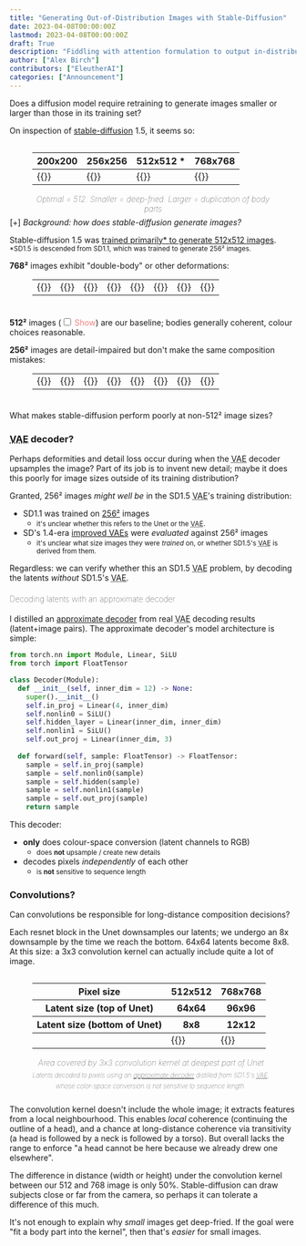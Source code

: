 ```yaml
---
title: "Generating Out-of-Distribution Images with Stable-Diffusion"
date: 2023-04-08T00:00:00Z
lastmod: 2023-04-08T00:00:00Z
draft: True
description: "Fiddling with attention formulation to output in-distribution attention probabilities"
author: ["Alex Birch"]
contributors: ["EleutherAI"]
categories: ["Announcement"]
---
```


<style>
figure {
  display: inline-block;
}
figure.table-fig {
/*  margin-top: initial;*/
  margin-top: 0;
  margin-bottom: 0.5em;
}
table.no-border-bottom:not(.highlighttable, .highlight table, .gist .highlight) td {
  border-bottom: initial;
}
figure.table-fig figcaption {
  margin-top: initial;
  text-align: center;
  font-style: italic;
  font-weight: lighter;
}
.subcaption {
  display: block;
  margin-top: 0.4em;
  line-height: 1.75em;
  font-size: 80%;
}

p.tight-to-figure {
  margin-bottom: 0;
}

figure.hidden + .tight-to-figure {
  margin-top: 1em;
}

details > summary::marker {
  font-style: initial;
}
details > summary ~ * {
  margin-left: 1.7em;
}
details > summary {
  cursor: pointer;
  list-style-type: "[+] ";
  user-select: none;
}
details[open] > summary {
  list-style-type: "[−] ";
  margin-bottom: 0;
}

.toggle {
  color: lightcoral;
  user-select: none;
  cursor: pointer;
}
.toggle:hover {
  text-decoration: underline;
  text-decoration-style: dotted;
}
.toggle input {
  margin-right: 0.5em;
}
.hidden {
  display: none;
}

h4 {
  font-weight: lighter;
}
</style>

Does a diffusion model require retraining to generate images smaller or larger than those in its training set?

On inspection of <a href="https://en.wikipedia.org/wiki/Stable_Diffusion">stable-diffusion</a> 1.5, it seems so:

<figure class="table-fig">
  <table class="no-border-bottom">
    <thead>
      <tr>
        <th>200x200</th>
        <th>256x256</th>
        <th>512x512 *</th>
        <th>768x768</th>
      </tr>
    </thead>
    <tbody>
      <tr>
        <td>{{<linked-img src="./images/00295.715317074.sd1.5.regular200.png" width="175px" alt="Completely destroyed image; just garish stripes">}}</td>
        <td>{{<linked-img src="./images/00285.715317074.sd1.5.regular256.png" width="175px" alt="Substantially damaged image; garish, over-exposed. A low-detail person stands in front of a hill." >}}</td>
        <td>{{<linked-img src="./images/00265.715317074.sd1.5.regular512.png" width="175px" alt="Detailed 3D render of a vaporwave shrine maiden." >}}</td>
        <td>{{<linked-img src="./images/00275.715317074.sd1.5.regular768.png" width="175px" alt="Two shrine maidens melding into one." >}}</td>
      </tr>
    </tbody>
  </table>
  <figcaption>
    Optimal = 512. Smaller = deep-fried. Larger = duplication of body parts
  </figcaption>
</figure>

<details>
  <summary><em>Background: how does stable-diffusion generate images?</em></summary>
  <p>
    Stable-diffusion is a <a href="https://arxiv.org/abs/2112.10752">latent diffusion</a> model. Where a typical diffusion model removes noise from noised <em>pixels</em>: latent diffusion models remove noise from noised <em>latents</em> — a <em>learned downsample</em> of pixels. This reduces the dimensionality of the denoising problem.
  </p>
  <p>
    To produce a 512x512 image:
  </p>
  <ul>
    <li>We start by generating 64x64, 4-channel noise (noised latents).</li>
    <li>The Unet (and our ODE solver) iteratively remove portions of the noise from these noised latents, until we have fully-denoised latents.</li>
    <li>We pass our latents to the <abbr title="Variational Autoencoder">VAE</abbr> decoder, which upsamples them to a 512x512 RGB image.</li>
  </ul>
</details>
<p>
  Stable-diffusion 1.5 was <a href="https://huggingface.co/runwayml/stable-diffusion-v1-5">trained primarily* to generate 512x512 images</a>.<br>
  <small>*SD1.5 is descended from SD1.1, which was trained to generate 256² images.</small>
</p>

<p class="tight-to-figure">
  <strong>768²</strong> images exhibit "double-body" or other deformations:
</p>

<!-- <small><label class="toggle"><input type="checkbox" id="approx-768">Show approx decodes</label>, to see that problem is <strong>not</strong> caused by the <abbr title="Variational Autoencoder">VAE</abbr>.</small> -->

<figure class="table-fig">
  <table class="no-border-bottom">
    <tbody>
      <tr>
        <!-- <td>
          Decoder:<br>
          <label><input type="radio" name="768-decoder" value="VAE" checked>VAE</label><br>
          <label><input type="radio" name="768-decoder" value="approx">Approx</label>
        </td> -->
        <td>{{<linked-img src="./images/768/vae/00368.86322125.sd1.5.regular768.png" width="75px" >}}</td>
        <td>{{<linked-img src="./images/768/vae/00369.340323845.sd1.5.regular768.png" width="75px" >}}</td>
        <td>{{<linked-img src="./images/768/vae/00370.340323845.sd1.5.regular768.png" width="75px" >}}</td>
        <td>{{<linked-img src="./images/768/vae/00371.436376137.sd1.5.regular768.png" width="75px" >}}</td>
        <td>{{<linked-img src="./images/768/vae/00372.436376137.sd1.5.regular768.png" width="75px" >}}</td>
        <td>{{<linked-img src="./images/768/vae/00373.580263270.sd1.5.regular768.png" width="75px" >}}</td>
        <td>{{<linked-img src="./images/768/vae/00374.580263270.sd1.5.regular768.png" width="75px" >}}</td>
        <td>{{<linked-img src="./images/768/vae/00383.715317074.sd1.5.regular768.png" width="75px" >}}</td>
      </tr>
      <tr id="approx-768-target" class="hidden">
        <td>{{<linked-img src="./images/768/approx_beeg/00368.86322125.sd1.5.regular768.approx.png" width="75px" >}}</td>
        <td>{{<linked-img src="./images/768/approx_beeg/00369.340323845.sd1.5.regular768.approx.png" width="75px" >}}</td>
        <td>{{<linked-img src="./images/768/approx_beeg/00370.340323845.sd1.5.regular768.approx.png" width="75px" >}}</td>
        <td>{{<linked-img src="./images/768/approx_beeg/00371.436376137.sd1.5.regular768.approx.png" width="75px" >}}</td>
        <td>{{<linked-img src="./images/768/approx_beeg/00372.436376137.sd1.5.regular768.approx.png" width="75px" >}}</td>
        <td>{{<linked-img src="./images/768/approx_beeg/00373.580263270.sd1.5.regular768.approx.png" width="75px" >}}</td>
        <td>{{<linked-img src="./images/768/approx_beeg/00374.580263270.sd1.5.regular768.approx.png" width="75px" >}}</td>
        <td>{{<linked-img src="./images/768/approx_beeg/00383.715317074.sd1.5.regular768.approx.png" width="75px" >}}</td>
      </tr>
    </tbody>
  </table>
  <!-- <figcaption>
    768x768 samples: most exhibit "double-body" or other deformation.<br>
    <div class="subcaption">
      <label class="toggle"><input type="checkbox" id="approx-768">Show approx decodes</label>, to see that problem is <strong>not</strong> caused by the <abbr title="Variational Autoencoder">VAE</abbr>.
    </div>
  </figcaption> -->
</figure>

<p class="tight-to-figure">
  <strong>512²</strong> images (<label class="toggle"><input type="checkbox" id="baseline-512">Show</label>) are our baseline; bodies generally coherent, colour choices reasonable.
</p>

<figure class="table-fig hidden" id="baseline-512-target">
  <table class="no-border-bottom">
    <tbody>
      <tr>
        <td>{{<linked-img src="./images/512/00193.1157730004.sd1.5.regular512.png" width="75px" >}}</td>
        <td>{{<linked-img src="./images/512/00181.86322125.sd1.5.regular512.png" width="75px" >}}</td>
        <td>{{<linked-img src="./images/512/00187.580263270.sd1.5.regular512.png" width="75px" >}}</td>
        <td>{{<linked-img src="./images/512/00189.715317074.sd1.5.regular512.png" width="75px" >}}</td>
        <td>{{<linked-img src="./images/512/00190.715317074.sd1.5.regular512.png" width="75px" >}}</td>
        <td>{{<linked-img src="./images/512/00195.1289965640.sd1.5.regular512.png" width="75px" >}}</td>
        <td>{{<linked-img src="./images/512/00197.1385218415.sd1.5.regular512.png" width="75px" >}}</td>
        <td>{{<linked-img src="./images/512/00200.1542102181.sd1.5.regular512.png" width="75px" >}}</td>
      </tr>
    </tbody>
  </table>
  <!-- <figcaption>
    512x512 samples: bodies generally coherent (go easy on the hands!)<br>
  </figcaption> -->
</figure>

<p class="tight-to-figure">
  <strong>256²</strong> images are detail-impaired but don't make the same composition mistakes:
</p>

<!-- <small><label class="toggle"><input type="checkbox" id="approx-256">Show approx decodes</label>, to see that problem is <strong>not</strong> caused by the <abbr title="Variational Autoencoder">VAE</abbr>.</small> -->

<figure class="table-fig">
  <table class="no-border-bottom">
    <tbody>
      <tr>
        <!-- <td>
          Decoder:<br>
          <label><input type="radio" name="256-decoder" value="VAE" checked>VAE</label><br>
          <label><input type="radio" name="256-decoder" value="approx">Approx</label>
        </td> -->
        <td>{{<linked-img src="./images/256/vae/00307.436376137.sd1.5.regular256.png" width="75px" >}}</td>
        <td>{{<linked-img src="./images/256/vae/00308.436376137.sd1.5.regular256.png" width="75px" >}}</td>
        <td>{{<linked-img src="./images/256/vae/00310.580263270.sd1.5.regular256.png" width="75px" >}}</td>
        <td>{{<linked-img src="./images/256/vae/00313.830333947.sd1.5.regular256.png" width="75px" >}}</td>
        <td>{{<linked-img src="./images/256/vae/00316.1157730004.sd1.5.regular256.png" width="75px" >}}</td>
        <td>{{<linked-img src="./images/256/vae/00320.1385218415.sd1.5.regular256.png" width="75px" >}}</td>
        <td>{{<linked-img src="./images/256/vae/00321.1542102181.sd1.5.regular256.png" width="75px" >}}</td>
        <td>{{<linked-img src="./images/256/vae/00334.2106704619.sd1.5.regular256.png" width="75px" >}}</td>
      </tr>
      <tr id="approx-256-target" class="hidden">
        <td>{{<linked-img src="./images/256/approx_beeg/00339.436376137.sd1.5.regular256approx.png" width="75px" >}}</td>
        <td>{{<linked-img src="./images/256/approx_beeg/00340.436376137.sd1.5.regular256approx.png" width="75px" >}}</td>
        <td>{{<linked-img src="./images/256/approx_beeg/00342.580263270.sd1.5.regular256approx.png" width="75px" >}}</td>
        <td>{{<linked-img src="./images/256/approx_beeg/00345.830333947.sd1.5.regular256approx.png" width="75px" >}}</td>
        <td>{{<linked-img src="./images/256/approx_beeg/00348.1157730004.sd1.5.regular256approx.png" width="75px" >}}</td>
        <td>{{<linked-img src="./images/256/approx_beeg/00352.1385218415.sd1.5.regular256approx.png" width="75px" >}}</td>
        <td>{{<linked-img src="./images/256/approx_beeg/00353.1542102181.sd1.5.regular256approx.png" width="75px" >}}</td>
        <td>{{<linked-img src="./images/256/approx_beeg/00366.2106704619.sd1.5.regular256approx.png" width="75px" >}}</td>
      </tr>
    </tbody>
  </table>
  <!-- <figcaption>
    256x256 samples: correctly-composed, but detail-impaired.
    <div class="subcaption">
      <label class="toggle"><input type="checkbox" id="approx-256">Show approx decodes</label>, to see that problem is <strong>not</strong> caused by the <abbr title="Variational Autoencoder">VAE</abbr>.
    </div> 
  </figcaption>-->
</figure>

<p>
  What makes stable-diffusion perform poorly at non-512² image sizes?
</p>
<!-- Is it sensitive to image dimensions, sequence length, or distance between features? -->

<h3><abbr title="Variational Autoencoder">VAE</abbr> decoder?</h3>

<!-- <details>
  <summary><em>Background: what is the role of the <abbr title="Variational Autoencoder">VAE</abbr> decoder in latent diffusion?</em></summary>
  <p>
    Stable-diffusion is a <a href="https://arxiv.org/abs/2112.10752">latent diffusion</a> model. Where a typical diffusion model removes noise from noised <em>pixels</em>: latent diffusion models remove noise from noised <em>latents</em> — a <em>learned downsample</em> of pixels. This reduces the dimensionality of the denoising problem.
  </p>
  <p>
    To produce a 512x512 image:
  </p>
  <ul>
    <li>We start by generating 64x64, 4-channel noise (noised latents).</li>
    <li>The Unet (and our ODE solver) iteratively remove portions of the noise from these noised latents, until we have fully-denoised latents.</li>
    <li>We pass our latents to the <abbr title="Variational Autoencoder">VAE</abbr> decoder, which upsamples them to a 512x512 RGB image.</li>
  </ul>
</details> -->
<p>
  Perhaps deformities and detail loss occur during when the <abbr title="Variational Autoencoder">VAE</abbr> decoder upsamples the image? Part of its job is to invent new detail; maybe it does this poorly for image sizes outside of its training distribution?
</p>
<p>
  Granted, 256² images <em>might well be</em> in the SD1.5 <abbr title="Variational Autoencoder">VAE</abbr>'s training distribution:
</p>
<ul>
  <li>
    SD1.1 was trained on <a href="https://huggingface.co/runwayml/stable-diffusion-v1-5">256²</a> images
    <ul>
      <li><small>it's unclear whether this refers to the Unet or the <abbr title="Variational Autoencoder">VAE</abbr>.</small></li>
    </ul>
  </li>
  <li>
    SD's 1.4-era <a href="https://huggingface.co/stabilityai/sd-vae-ft-mse">improved <abbr title="Variational Autoencoder">VAE</abbr>s</a> were <em>evaluated</em> against 256² images
    <ul>
      <li><small>it's unclear what size images they were <em>trained</em> on, or whether SD1.5's <abbr title="Variational Autoencoder">VAE</abbr> is derived from them.</small></li>
    </ul>
  </li>
</ul>
<p>
  Regardless: we can verify whether this an SD1.5 <abbr title="Variational Autoencoder">VAE</abbr> problem, by decoding the latents <em>without</em> SD1.5's <abbr title="Variational Autoencoder">VAE</abbr>.
</p>

<h4>Decoding latents with an approximate decoder</h4>
<p>
  I distilled an <a href="https://birchlabs.co.uk/machine-learning#vae-distillation">approximate decoder</a> from real <abbr title="Variational Autoencoder">VAE</abbr> decoding results (latent+image pairs). The approximate decoder's model architecture is simple:
</p>

```python
from torch.nn import Module, Linear, SiLU
from torch import FloatTensor

class Decoder(Module):
  def __init__(self, inner_dim = 12) -> None:
    super().__init__()
    self.in_proj = Linear(4, inner_dim)
    self.nonlin0 = SiLU()
    self.hidden_layer = Linear(inner_dim, inner_dim)
    self.nonlin1 = SiLU()
    self.out_proj = Linear(inner_dim, 3)
  
  def forward(self, sample: FloatTensor) -> FloatTensor:
    sample = self.in_proj(sample)
    sample = self.nonlin0(sample)
    sample = self.hidden(sample)
    sample = self.nonlin1(sample)
    sample = self.out_proj(sample)
    return sample
```

<p>This decoder:</p>
<ul>
  <li>
    <strong>only</strong> does colour-space conversion (latent channels to RGB)
    <ul>
      <li><small>does <strong>not</strong> upsample / create new details</small></li>
    </ul>
  </li>
  <li>decodes pixels <em>independently</em> of each other
    <ul>
      <li><small>is <strong>not</strong> sensitive to sequence length</small></li>
    </ul>
  </li>
</ul>

<h3>Convolutions?</h3>

Can convolutions be responsible for long-distance composition decisions?

Each resnet block in the Unet downsamples our latents; we undergo an 8x downsample by the time we reach the bottom. 64x64 latents become 8x8. At this size: a 3x3 convolution kernel can actually include quite a lot of image.

<figure class="table-fig">
  <table class="no-border-bottom">
    <thead>
      <tr>
        <th>Pixel size</th>
        <th>512x512</th>
        <th>768x768</th>
      </tr>
      <tr>
        <th>Latent size (top of Unet)</th>
        <th>64x64</th>
        <th>96x96</th>
      </tr>
      <tr>
        <th>Latent size (bottom of Unet)</th>
        <th>8x8</th>
        <th>12x12</th>
      </tr>
      <!-- <tr>
        <th>3x3 conv covers (% of canvas)</th>
        <th>14</th>
        <th>6</th>
      </tr> -->
    </thead>
    <tbody>
      <tr>
        <td/>
        <td>{{<linked-img src="./images/latents-approx-conv.miko.512.png" width="175px" alt="largest area covered by convolution kernel for this 512x512 close portrait, is about the size of a face." >}}</td>
        <td>{{<linked-img src="./images/latents-approx-conv.miko.768.png" width="175px" alt="largest area covered by convolution kernel for this 768x768 less-zoomed-in portrait is about the size of a head." >}}</td>
      </tr>
    </tbody>
  </table>
  <figcaption>
    Area covered by 3x3 convolution kernel at deepest part of Unet
    <div class="subcaption">
      Latents decoded to pixels using an <a href="https://twitter.com/Birchlabs/status/1638680623110864898">approximate decoder</a> distilled from SD1.5's <abbr title="Variational Autoencoder">VAE</abbr>,<br>whose color-space conversion is not sensitive to sequence length.
    </div>
  </figcaption>
</figure>

The convolution kernel doesn't include the whole image; it extracts features from a local neighbourhood. This enables <em>local</em> coherence (continuing the outline of a head), and a chance at long-distance coherence via transitivity (a head is followed by a neck is followed by a torso). But overall lacks the range to enforce "a head cannot be here because we already drew one elsewhere".

The difference in distance (width or height) under the convolution kernel between our 512 and 768 image is only 50%. Stable-diffusion can draw subjects close or far from the camera, so perhaps it can tolerate a difference of this much.

It's not enough to explain why <em>small</em> images get deep-fried. If the goal were "fit a body part into the kernel", then that's <em>easier</em> for small images.


<script>
  const checkboxIDs = ['baseline-512'];//, 'approx-768', 'approx-256'];
  for (const checkboxID of checkboxIDs) {
    const targetID = `${checkboxID}-target`;
    document.getElementById(checkboxID).addEventListener('change', (event) => {
      const classList = document.getElementById(targetID).classList;
      if (event.target.checked) {
        classList.remove('hidden');
      } else {
        classList.add('hidden');
      }
    });
  }
</script>